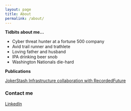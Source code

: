 ```yaml
---
layout: page
title: About
permalink: /about/
---
```


**Tidbits about me...**
- Cyber threat hunter at a fortune 500 company
- Avid trail runner and trathlete
- Loving father and husband
- IPA drinking beer snob
- Washington Nationals die-hard

**Publications**

[JokerStash Infrastructure collaboration with RecordedFuture](https://www.recordedfuture.com/jokers-stash-infrastructure/)

### Contact me

[LinkedIn](https://www.linkedin.com/in/jared-scott-wilson/)
